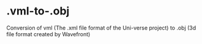 # .vml-to-.obj
Conversion of vml (The .xml file format of the Uni-verse project) to .obj (3d file format created by Wavefront) 

